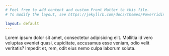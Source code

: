 ```yaml
---
# Feel free to add content and custom Front Matter to this file.
# To modify the layout, see https://jekyllrb.com/docs/themes/#overriding-theme-defaults

layout: default
---
```

Lorem ipsum dolor sit amet, consectetur adipisicing elit. Mollitia id vero voluptas eveniet quasi, cupiditate, accusamus esse veniam, odio velit veritatis? Impedit et, rem, odit eius nemo culpa laborum soluta.